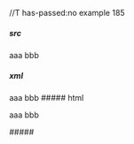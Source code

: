 //T has-passed:no
example 185
##### src
   aaa
bbb
##### xml
<?xml version="1.0" encoding="UTF-8"?>
<!DOCTYPE document SYSTEM "CommonMark.dtd">
<document xmlns="http://commonmark.org/xml/1.0">
  <paragraph>
    <text>aaa</text>
    <softbreak />
    <text>bbb</text>
  </paragraph>
</document>
##### html
<p>aaa
bbb</p>
#####
